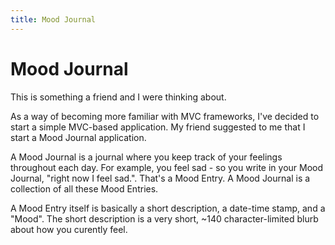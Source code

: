 ```yaml
---
title: Mood Journal
---
```


# Mood Journal

This is something a friend and I were thinking about.

As a way of becoming more familiar with MVC frameworks, I've decided to start a simple MVC-based application. My friend suggested to me that I start a Mood Journal application.

A Mood Journal is a journal where you keep track of your feelings throughout each day. For example, you feel sad - so you write in your Mood Journal, "right now I feel sad.". That's a Mood Entry. A Mood Journal is a collection of all these Mood Entries.

A Mood Entry itself is basically a short description, a date-time stamp, and a "Mood". The short description is a very short, ~140 character-limited blurb about how you curently feel.